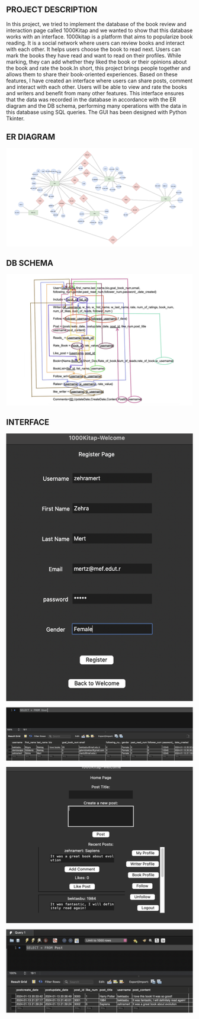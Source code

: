 ## PROJECT DESCRIPTION
In this project, we tried to implement the database of the book review and interaction page called 1000Kitap and we wanted to show that this database works with an interface.
1000kitap is a platform that aims to popularize book reading. It is a social network where users can review books and interact with each other. It helps users choose the book to read next. Users can mark the books they have read and want to read on their profiles. While marking, they can add whether they liked the book or their opinions about the book and rate the book.In short, this project brings people together and allows them to share their book-oriented experiences.
Based on these features, I have created an interface where users can share posts, comment and interact with each other. Users will be able to view and rate the books and writers and benefit from many other features. This interface ensures that the data was recorded in the database in accordance with the ER diagram and the DB schema, performing many operations with the data in this database using SQL queries.
The GUI has been designed with Python Tkinter.

## ER DIAGRAM
![](ER.png)

## DB SCHEMA
![](DB.png)

## INTERFACE
![](register.png)

![](sql.png)

![](homepage.png)

![](sql2.png)

